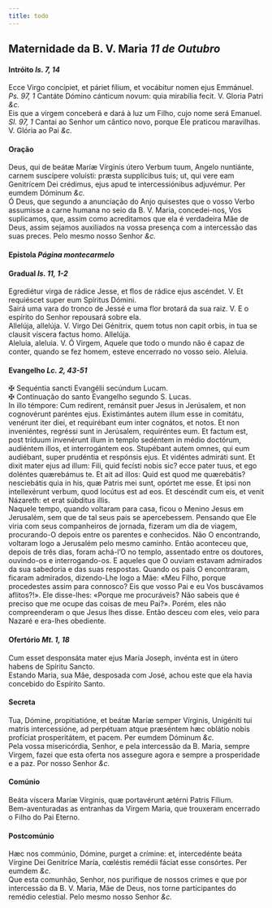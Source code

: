 ```yaml
---
title: todo
---
```

<h2 class="text-center">Maternidade da B. V. Maria <em>11 de Outubro</em></h2>

<h4 class="text-center">Intróito <em>Is. 7, 14</em></h4>
<div class="container-fluid">
<div class="row">
<div class="dropcap text-justify">
Ecce Virgo concípiet, et páriet fílium, et vocábitur nomen ejus Emmánuel. <em>Ps. 97, 1</em> Cantáte Dómino cánticum novum: quia mirabília fecit.
V. Gloria Patri <em>&c.</em>
</div>
<div class="dropcap text-justify">
Eis que a virgem conceberá e dará à luz um Filho, cujo nome será Emanuel. <em>Sl. 97, 1</em> Cantai ao Senhor um cântico novo, porque Ele praticou maravilhas.
V. Glória ao Pai <em>&c.</em>
</div>
</div>
</div>

<h4 class="text-center">Oração</h4>
<div class="container-fluid">
<div class="row">
<div class="dropcap text-justify">
Deus, qui de beátæ Maríæ Vírginis útero Verbum tuum, Angelo nuntiánte, carnem suscípere voluísti: præsta supplícibus tuis; ut, qui vere eam Genitrícem Dei crédimus, ejus apud te intercessiónibus adjuvémur. Per eumdem Dóminum <em>&c.</em>
</div>
<div class="dropcap text-justify">
Ó Deus, que segundo a anunciação do Anjo quisestes que o vosso Verbo assumisse a carne humana no seio da B. V. Maria, concedei-nos, Vos suplicamos, que, assim como acreditamos que ela é verdadeira Mãe de Deus, assim sejamos auxiliados na vossa presença com a intercessão das suas preces. Pelo mesmo nosso Senhor <em>&c.</em>
</div>
</div>
</div>

<h4 class="text-center">Epístola <em>Página montecarmelo</em></h4>

<h4 class="text-center">Gradual <em>Is. 11, 1-2</em></h4>
<div class="container-fluid">
<div class="row">
<div class="dropcap text-justify">
Egrediétur virga de rádice Jesse, et flos de rádice ejus ascéndet. V. Et requiéscet super eum Spíritus Dómini.
</div>
<div class="dropcap text-justify">
Sairá uma vara do tronco de Jessé e uma flor brotará da sua raiz. V. E o espírito do Senhor repousará sobre ela.
</div>
<div class="text-justify">
Allelúja, allelúja. V. Virgo Dei Génitrix, quem totus non capit orbis, in tua se clausit víscera factus homo. Allelúja.
</div>
<div class="text-justify">
Aleluia, aleluia. V. Ó Virgem, Aquele que todo o mundo não é capaz de conter, quando se fez homem, esteve encerrado no vosso seio. Aleluia.
</div>
</div>
</div>

<h4 class="text-center">Evangelho <em>Lc. 2, 43-51</em></h4>
<div class="container-fluid">
<div class="row">
<div class="text-justify">
<span class="text-danger">&#10016;</span> Sequéntia sancti Evangélii secúndum Lucam.
</div>
<div class="text-justify">
<span class="text-danger">&#10016;</span> Continuação do santo Evangelho segundo S. Lucas.
</div>
<div class="dropcap text-justify">
In illo témpore: Cum redírent, remánsit puer Jesus in Jerúsalem, et non cognovérunt paréntes ejus. Existimántes autem illum esse in comitátu, venérunt iter diei, et requirébant eum inter cognátos, et notos. Et non inveniéntes, regréssi sunt in Jerúsalem, requiréntes eum. Et factum est, post tríduum invenérunt illum in templo sedéntem in médio doctórum, audiéntem illos, et interrogántem eos. Stupébant autem omnes, qui eum audiébant, super prudéntia et respónsis ejus. Et vidéntes admiráti sunt. Et dixit mater ejus ad illum: Fili, quid fecísti nobis sic? ecce pater tuus, et ego doléntes quærebámus te. Et ait ad illos: Quid est quod me quærebátis? nesciebátis quia in his, quæ Patris mei sunt, opórtet me esse. Et ipsi non intellexérunt verbum, quod locútus est ad eos. Et descéndit cum eis, et venit Názareth: et erat súbditus illis.
</div>
<div class="dropcap text-justify">
Naquele tempo, quando voltaram para casa, ficou o Menino Jesus em Jerusalém, sem que de tal seus pais se apercebessem. Pensando que Ele viria com seus companheiros de jornada, fizeram um dia de viagem, procurando-O depois entre os parentes e conhecidos. Não O encontrando, voltaram logo a Jerusalém pelo mesmo caminho. Então aconteceu que, depois de três dias, foram achá-l’O no templo, assentado entre os doutores, ouvindo-os e interrogando-os. E aqueles que O ouviam estavam admirados da sua sabedoria e das suas respostas. Quando os pais O encontraram, ficaram admirados, dizendo-Lhe logo a Mãe: «Meu Filho, porque procedestes assim para connosco? Eis que vosso Pai e eu Vos buscávamos aflitos?!». Ele disse-lhes: «Porque me procuráveis? Não sabeis que é preciso que me ocupe das coisas de meu Pai?». Porém, eles não compreenderam o que Jesus lhes disse. Então desceu com eles, veio para Nazaré e era-lhes obediente.
</div>
</div>
</div>

<h4 class="text-center">Ofertório <em>Mt. 1, 18</em></h4>
<div class="container-fluid">
<div class="row">
<div class="dropcap text-justify">
Cum esset desponsáta mater ejus María Joseph, invénta est in útero habens de Spíritu Sancto.
</div>
<div class="dropcap text-justify">
Estando Maria, sua Mãe, desposada com José, achou este que ela havia concebido do Espírito Santo.
</div>
</div>
</div>

<h4 class="text-center">Secreta</h4>
<div class="container-fluid">
<div class="row">
<div class="dropcap text-justify">
Tua, Dómine, propitiatióne, et beátæ Maríæ semper Vírginis, Unigéniti tui matris intercessióne, ad perpétuam atque præséntem hæc oblátio nobis profíciat prosperitátem, et pacem. Per eumdem Dóminum <em>&c.</em>
</div>
<div class="dropcap text-justify">
Pela vossa misericórdia, Senhor, e pela intercessão da B. Maria, sempre Virgem, fazei que esta oferta nos assegure agora e sempre a prosperidade e a paz. Por nosso Senhor <em>&c.</em>
</div>
</div>
</div>

<h4 class="text-center">Comúnio</h4>
<div class="container-fluid">
<div class="row">
<div class="dropcap text-justify">
Beáta víscera Maríæ Vírginis, quæ portavérunt ætérni Patris Fílium.
</div>
<div class="dropcap text-justify">
Bem-aventuradas as entranhas da Virgem Maria, que trouxeram encerrado o Filho do Pai Eterno.
</div>
</div>
</div>

<h4 class="text-center">Postcomúnio</h4>
<div class="container-fluid">
<div class="row">
<div class="dropcap text-justify">
Hæc nos commúnio, Dómine, purget a crímine: et, intercedénte beáta Vírgine Dei Genitríce María, cœléstis remédii fáciat esse consórtes. Per eumdem <em>&c.</em>
</div>
<div class="dropcap text-justify">
Que esta comunhão, Senhor, nos purifique de nossos crimes e que por intercessão da B. V. Maria, Mãe de Deus, nos torne participantes do remédio celestial. Pelo mesmo nosso Senhor <em>&c.</em>
</div>
</div>
</div>
